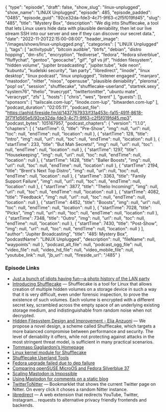{
  "type": "episode",
  "draft": false,
  "show_slug": "linux-unplugged",
  "show_name": "LINUX Unplugged",
  "episode": 485,
  "episode_padded": "0485",
  "episode_guid": "92ce32da-fde3-4c71-9f63-c2f5f019fd45",
  "slug": "485",
  "title": "Mystery Box",
  "description": "We dig into Shufflecake, a tool that lets Linux users hide data with plausible deniability, then let our live stream SSH into our server and see if they can discover our secret data.",
  "date": "2022-11-20T22:15:00-08:00",
  "header_image": "/images/shows/linux-unplugged.png",
  "categories": [
    "LINUX Unplugged"
  ],
  "tags": [
    "activitypub",
    "bitcoin audible",
    "btrfs",
    "debian",
    "distro hopping",
    "dm-sflc",
    "encryption",
    "fediverse",
    "fedora",
    "fedora silverblue",
    "fluffychat",
    "gentoo",
    "geocache",
    "gif",
    "gif vs jif",
    "hidden filesystem",
    "hidden volume",
    "jupiter broadcasting",
    "jupiter.tube",
    "kde neon",
    "kubuntu",
    "kudelski security",
    "lan party",
    "libredirect",
    "linode",
    "linux desktop",
    "linux podcast",
    "linux unplugged",
    "listener engaged",
    "manjaro",
    "mastodon",
    "nitter",
    "nixos",
    "opensuse",
    "plausible deniability",
    "pleroma",
    "pop! os",
    "session",
    "shufflecake",
    "shufflecake-userland",
    "startrek.sexy",
    "system76",
    "thelio",
    "truecrypt",
    "twittertonitter",
    "ubuntu mate",
    "veracrypt",
    "zfs"
  ],
  "hosts": [
    "chris",
    "wes",
    "brent"
  ],
  "guests": [],
  "sponsors": [
    "tailscale.com-lup",
    "linode.com-lup",
    "bitwarden.com-lup"
  ],
  "podcast_duration": "02:05:11",
  "podcast_file": "https://aphid.fireside.fm/d/1437767933/f31a453c-fa15-491f-8618-3f71f1d565e5/92ce32da-fde3-4c71-9f63-c2f5f019fd45.mp3",
  "podcast_bytes": 105167957,
  "podcast_chapters": {
    "version": "1.1.0",
    "chapters": [
      {
        "startTime": 0,
        "title": "Pre-Show",
        "img": null,
        "url": null,
        "toc": null,
        "endTime": null,
        "location": null
      },
      {
        "startTime": 128,
        "title": "Intro",
        "img": null,
        "url": null,
        "toc": null,
        "endTime": null,
        "location": null
      },
      {
        "startTime": 233,
        "title": "But Mah Secrets!",
        "img": null,
        "url": null,
        "toc": null,
        "endTime": null,
        "location": null
      },
      {
        "startTime": 1297,
        "title": "Housekeeping",
        "img": null,
        "url": null,
        "toc": null,
        "endTime": null,
        "location": null
      },
      {
        "startTime": 1428,
        "title": "Baller Boosts",
        "img": null,
        "url": null,
        "toc": null,
        "endTime": null,
        "location": null
      },
      {
        "startTime": 2194,
        "title": "Brent's Next Top Distro",
        "img": null,
        "url": null,
        "toc": null,
        "endTime": null,
        "location": null
      },
      {
        "startTime": 3363,
        "title": "Family Support Failure",
        "img": null,
        "url": null,
        "toc": null,
        "endTime": null,
        "location": null
      },
      {
        "startTime": 3877,
        "title": "Thelio Incoming!",
        "img": null,
        "url": null,
        "toc": null,
        "endTime": null,
        "location": null
      },
      {
        "startTime": 4082,
        "title": "Feedback",
        "img": null,
        "url": null,
        "toc": null,
        "endTime": null,
        "location": null
      },
      {
        "startTime": 4452,
        "title": "Boosts",
        "img": null,
        "url": null,
        "toc": null,
        "endTime": null,
        "location": null
      },
      {
        "startTime": 7028,
        "title": "Picks",
        "img": null,
        "url": null,
        "toc": null,
        "endTime": null,
        "location": null
      },
      {
        "startTime": 7348,
        "title": "Outro",
        "img": null,
        "url": null,
        "toc": null,
        "endTime": null,
        "location": null
      },
      {
        "startTime": 7430,
        "title": "Post-Show",
        "img": null,
        "url": null,
        "toc": null,
        "endTime": null,
        "location": null
      }
    ],
    "author": "Jupiter Broadcasting",
    "title": "485: Mystery Box",
    "podcastName": "LINUX Unplugged",
    "description": null,
    "fileName": null,
    "waypoints": null
  },
  "podcast_alt_file": null,
  "podcast_ogg_file": null,
  "video_file": null,
  "video_hd_file": null,
  "video_mobile_file": null,
  "youtube_link": null,
  "jb_url": null,
  "fireside_url": "/485"
}


### Episode Links

  * [Just a bunch of idiots having fun—a photo history of the LAN party](https://arstechnica.com/gaming/2022/11/just-a-bunch-of-idiots-having-fun-a-photo-history-of-the-lan-party/ "Just a bunch of idiots having fun—a photo history of the LAN party")
  * [Introducing Shufflecake](https://research.kudelskisecurity.com/2022/11/10/introducing-shufflecake-plausible-deniability-for-multiple-hidden-filesystems-on-linux/ "Introducing Shufflecake") — Shufflecake is a tool for Linux that allows creation of multiple hidden volumes on a storage device in such a way that it is very difficult, even under forensic inspection, to prove the existence of such volumes. Each volume is encrypted with a different secret key, scrambled across the empty space of an underlying existing storage medium, and indistinguishable from random noise when not decrypted.
  * [Hidden Filesystem Design and Improvement - Elia Anzuoni](https://infoscience.epfl.ch/record/297353 "Hidden Filesystem Design and Improvement - Elia Anzuoni") — We propose a novel design, a scheme called Shufflecake, which targets a more balanced compromise between performance and security. The level of deniability it offers, while not protecting against attacks in the most stringent threat model, is sufficient in many practical scenarios.
  * [Tommaso Gagliardoni’s Homepage](https://www.gagliardoni.net/ "Tommaso Gagliardoni’s Homepage")
  * [Linux kernel module for Shufflecake](https://codeberg.org/shufflecake/dm-sflc "Linux kernel module for Shufflecake")
  * [Shufflecake Userland Tools](https://codeberg.org/shufflecake/shufflecake-userland "Shufflecake Userland Tools")
  * [Fedora upgrade failed due to dep failure](https://imgur.com/a/7dxsqPU "Fedora upgrade failed due to dep failure")
  * [Comparing openSUSE MicroOS and Fedora Silverblue 37](https://www.ypsidanger.com/comparing-opensuse-microos-to-fedora-silverblue-37/ "Comparing openSUSE MicroOS and Fedora Silverblue 37")
  * [Scaling Mastodon is Impossible](https://lucumr.pocoo.org/2022/11/14/scaling-mastodon/ "Scaling Mastodon is Impossible")
  * [Using Mastodon for comments on a static blog](https://lottalinuxlinks.com/using-mastodon-for-comments-on-a-static-blog/ "Using Mastodon for comments on a static blog")
  * [TwitterToNitter](https://github.com/no-gravity/TwitterToNitter "TwitterToNitter") — Bookmarklet that shows the current Twitter page on Nitter. On every click it choses a random Nitter instance.
  * [libredirect](https://github.com/libredirect/libredirect "libredirect") — A web extension that redirects YouTube, Twitter, Instagram... requests to alternative privacy friendly frontends and backends.


